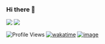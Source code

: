 ### Hi there 👋

<!-- STATS -->
<p align="start">
<img src="https://github-readme-stats.vercel.app/api?username=Wordllban&show_icons=true&&theme=jolly" />
<img src="https://github-readme-stats.vercel.app/top-langs/?username=wordllban&layout=compact&theme=jolly"/>
</p>

<!-- BADGES -->
![Profile Views](https://hits.seeyoufarm.com/api/count/incr/badge.svg?url=https://github.com/Wordllban/&count_bg=%23EB28BE&title_bg=%23555555&icon=&icon_color=%23E7E7E7&title=Profile%20Views)
[![wakatime](https://wakatime.com/badge/user/01a20e69-26f7-4f31-bdbc-15299317e534.svg)](https://wakatime.com/@01a20e69-26f7-4f31-bdbc-15299317e534)
[![image](https://www.codewars.com/users/Wordllban/badges/micro)](https://www.codewars.com/users/Wordllban)
<!--
**Wordllban/Wordllban** is a ✨ _special_ ✨ repository because its `README.md` (this file) appears on your GitHub profile.

Here are some ideas to get you started:

- 🔭 I’m currently working on ...
- 🌱 I’m currently learning ...
- 👯 I’m looking to collaborate on ...
- 🤔 I’m looking for help with ...
- 💬 Ask me about ...
- 📫 How to reach me: ...
- 😄 Pronouns: ...
- ⚡ Fun fact: ...
-->
